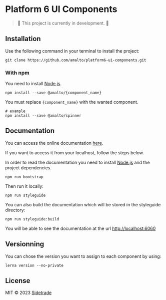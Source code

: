 # Platform 6 UI Components

> :construction: This project is currently in development. :construction:

## Installation

Use the following command in your terminal to install the project:

```terminal
git clone https://github.com/amalto/platform6-ui-components.git
```

### With npm

You need to install [Node.js](https://nodejs.org/en/).

```terminal
npm install --save @amalto/{component_name}
```

You must replace `{component_name}` with the wanted component.
```terminal
# example
npm install --save @amalto/spinner
```

## Documentation

You can access the online documentation [here](https://documentation.amalto.com/platform6/dev/develop-app/custom-service/platform6-ui-components/docs/).

If you want to access it from your localhost, follow the steps below.

In order to read the documentation you need to install [Node.js](https://nodejs.org/en/) and the project dependencies.
```terminal
npm run bootstrap
```

Then run it locally:
```terminal
npm run styleguide
```

You can also build the documentation which will be stored in the styleguide directory:
```terminal
npm run styleguide:build
```

You will be able to see the documentation at the url [http://localhost:6060](http://localhost:6060)

## Versionning

You can chose the version you want to assign to each component by using:

```terminal
lerna version --no-private
```

## License

MIT © 2023 [Sidetrade](https://www.sidetrade.com)
